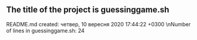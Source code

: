 ## The title of the project is guessinggame.sh
README.md created: четвер, 10 вересня 2020 17:44:22 +0300
\nNumber of lines in guessinggame.sh: 24
